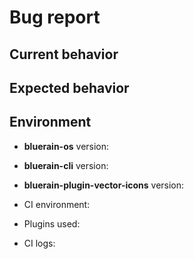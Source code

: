 # Bug report

## Current behavior

<!-- Describe how the issue manifests. -->

## Expected behavior

<!-- Describe what the desired behavior would be. -->

## Environment

- **bluerain-os** version: 
- **bluerain-cli** version: 
- **bluerain-plugin-vector-icons** version: 

- CI environment: <!-- CI service name -->
- Plugins used: <!-- List bluerain plugins used if any with version -->
- CI logs: <!-- link to your CI logs or semantic-release logs -->


